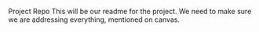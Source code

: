 Project Repo
This will be our readme for the project. We need to make sure we are addressing everything, mentioned on canvas.
